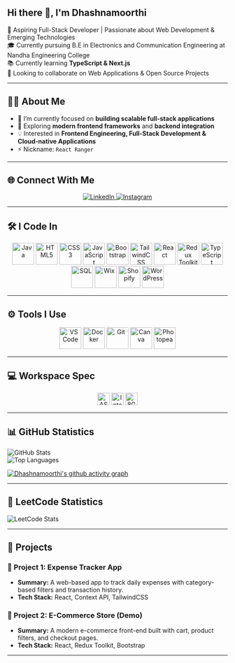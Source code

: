 ## Hi there 👋, I'm Dhashnamoorthi

<!-- <img align="right" width="370" height="290" src="https://i.pinimg.com/originals/47/f0/34/47f0342cec72b800463bf003eac1257e.gif"> -->

🚀 Aspiring Full-Stack Developer | Passionate about Web Development & Emerging Technologies  
🎓 Currently pursuing B.E in Electronics and Communication Engineering at Nandha Engineering College  
📚 Currently learning **TypeScript & Next.js**  
🤝 Looking to collaborate on Web Applications & Open Source Projects  

---

## 👨‍💻 About Me
- 🔭 I’m currently focused on **building scalable full-stack applications**  
- 🌱 Exploring **modern frontend frameworks** and **backend integration**  
- 💡 Interested in **Frontend Engineering, Full-Stack Development & Cloud-native Applications**  
- ⚡ Nickname: `React Ranger`  

---
## 🌐 Connect With Me
<p align="center">
  <a href="https://www.linkedin.com/in/dhashnamoorthi-palanivel">
    <img src="https://img.shields.io/badge/LinkedIn-0077B5?style=for-the-badge&logo=linkedin&logoColor=white" alt="LinkedIn"/>
  </a>
  <a href="https://www.instagram.com/dhashnamoorthi/">
    <img src="https://img.shields.io/badge/Instagram-E1306C?style=for-the-badge&logo=instagram&logoColor=white" alt="Instagram"/>
  </a>
</p>

---

## 🛠️ I Code In
<p align="center">
  <img height="50" width="50" src="https://img.icons8.com/3d-fluency/48/java-coffee-cup-logo.png" alt="Java"/>
  <img height="50" width="50" src="https://img.icons8.com/arcade/48/html-5.png" alt="HTML5"/>
  <img height="50" width="50" src="https://img.icons8.com/fluency/48/css3.png" alt="CSS3"/>
  <img height="50" width="50" src="https://img.icons8.com/arcade/48/javascript.png" alt="JavaScript"/>
  <img height="50" width="50" src="https://img.icons8.com/fluency/48/bootstrap.png" alt="Bootstrap"/>
  <img height="50" width="50" src="https://img.icons8.com/color/48/tailwindcss.png" alt="TailwindCSS"/>
  <img height="50" width="50" src="https://img.icons8.com/external-tal-revivo-tritone-tal-revivo/48/external-react-a-javascript-library-for-building-user-interfaces-logo-tritone-tal-revivo.png" alt="React"/>
  <img height="50" width="50" src="https://img.icons8.com/color/48/redux.png" alt="Redux Toolkit"/>
  <img height="50" width="50" src="https://img.icons8.com/fluency/48/typescript--v2.png" alt="TypeScript"/>
  <img height="50" width="50" src="https://img.icons8.com/fluency/48/sql.png" alt="SQL"/>
  <img height="50" width="50" src="https://img.icons8.com/external-tal-revivo-bold-tal-revivo/48/external-wixcom-ltd-is-an-israeli-cloud-based-web-development-logo-bold-tal-revivo.png" alt="Wix"/>
  <img height="50" width="50" src="https://img.icons8.com/color/48/shopify.png" alt="Shopify"/>
  <img height="50" width="50" src="https://img.icons8.com/3d-fluency/48/wordpress.png" alt="WordPress"/>
</p>

---

## ⚙️ Tools I Use
<p align="center">
  <img height="50" width="50" src="https://img.icons8.com/color/48/visual-studio-code-2019.png" alt="VS Code"/>
  <img height="50" width="50" src="https://img.icons8.com/color/48/docker.png" alt="Docker"/>
  <img height="50" width="50" src="https://img.icons8.com/pulsar-gradient/48/git.png" alt="Git"/>
  <img height="50" width="50" src="https://img.icons8.com/fluency/48/canva.png" alt="Canva"/>
  <img height="50" width="50" src="https://img.icons8.com/color/48/photopea.png" alt="Photopea"/>
</p>

---

## 💻 Workspace Spec
<p align="center">
  <img height="28" src="https://img.shields.io/badge/ASUS-VivoBook_15-ED1C24?style=for-the-badge&logo=asus&logoColor=white" alt="ASUS VivoBook 15"/> 
  <img height="28" src="https://img.shields.io/badge/Intel-i3_11th_Gen-0071C5?style=for-the-badge&logo=intel&logoColor=white" alt="Intel Core i3 11th Gen"/> 
  <img height="28" src="https://img.shields.io/badge/RAM-8GB-6e6e6e?style=for-the-badge&logo=memory&logoColor=white" alt="8GB RAM"/>
</p>


---

## 📊 GitHub Statistics
![GitHub Stats](https://github-readme-stats.vercel.app/api?username=dhashnamoorthipalanivel&show_icons=true&theme=radical)  
![Top Languages](https://github-readme-stats.vercel.app/api/top-langs/?username=dhashnamoorthipalanivel&layout=compact&theme=radical)  

[![Dhashnamoorthi's github activity graph](https://github-readme-activity-graph.vercel.app/graph?username=dhashnamoorthipalanivel&bg_color=0d1117&color=1b9d01&line=6e36a6&point=e6009d&area=true&hide_border=true)](https://github.com/ashutosh00710/github-readme-activity-graph)

---

## 🧩 LeetCode Statistics
![LeetCode Stats](https://leetcard.jacoblin.cool/Dhashnamoorthi_Palanivel?theme=dark&font=Poppins&ext=activity)  

---

## 📂 Projects  

### 🔹 Project 1: **Expense Tracker App**  
- **Summary:** A web-based app to track daily expenses with category-based filters and transaction history.  
- **Tech Stack:** React, Context API, TailwindCSS  

### 🔹 Project 2: **E-Commerce Store (Demo)**  
- **Summary:** A modern e-commerce front-end built with cart, product filters, and checkout pages.  
- **Tech Stack:** React, Redux Toolkit, Bootstrap  

---

